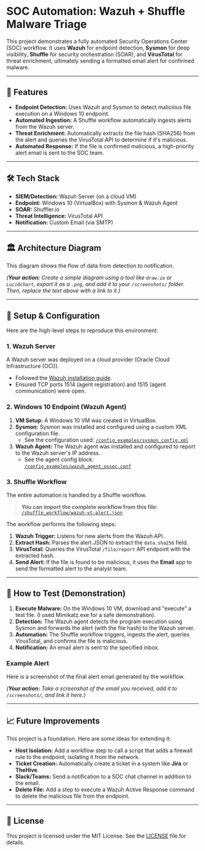 # SOC Automation: Wazuh + Shuffle Malware Triage

This project demonstrates a fully automated Security Operations Center (SOC) workflow. It uses **Wazuh** for endpoint detection, **Sysmon** for deep visibility, **Shuffle** for security orchestration (SOAR), and **VirusTotal** for threat enrichment, ultimately sending a formatted email alert for confirmed malware.

---

## 🚀 Features

* **Endpoint Detection:** Uses Wazuh and Sysmon to detect malicious file execution on a Windows 10 endpoint.
* **Automated Ingestion:** A Shuffle workflow automatically ingests alerts from the Wazuh server.
* **Threat Enrichment:** Automatically extracts the file hash (SHA256) from the alert and queries the VirusTotal API to determine if it's malicious.
* **Automated Response:** If the file is confirmed malicious, a high-priority alert email is sent to the SOC team.

---

## 🛠️ Tech Stack

* **SIEM/Detection:** Wazuh Server (on a cloud VM)
* **Endpoint:** Windows 10 (VirtualBox) with Sysmon & Wazuh Agent
* **SOAR:** Shuffler.io 
* **Threat Intelligence:** VirusTotal API
* **Notification:** Custom Email (via SMTP)

---

## 🏛️ Architecture Diagram

This diagram shows the flow of data from detection to notification.



*(**Your action:** Create a simple diagram using a tool like `draw.io` or `Lucidchart`, export it as a `.png`, and add it to your `/screenshots/` folder. Then, replace the text above with a link to it.)*

---

## 🔧 Setup & Configuration

Here are the high-level steps to reproduce this environment.

### 1. Wazuh Server

A Wazuh server was deployed on a cloud provider (Oracle Cloud Infrastructure (OCI)).
* Followed the [Wazuh installation guide](https://documentation.wazuh.com/current/installation-guide/index.html).
* Ensured TCP ports 1514 (agent registration) and 1515 (agent communication) were open.

### 2. Windows 10 Endpoint (Wazuh Agent)

1.  **VM Setup:** A Windows 10 VM was created in VirtualBox.
2.  **Sysmon:** Sysmon was installed and configured using a custom XML configuration file.
    * See the configuration used: [`/config_examples/sysmon_config.xml`](/config_examples/sysmon_config.xml)
3.  **Wazuh Agent:** The Wazuh agent was installed and configured to report to the Wazuh server's IP address.
    * See the agent config block: [`/config_examples/wazuh_agent_ossec.conf`](/config_examples/wazuh_agent_ossec.conf)

### 3. Shuffle Workflow

The entire automation is handled by a Shuffle workflow.

> **You can import the complete workflow from this file:** [`/shuffle_workflow/wazuh-vt-alert.json`](/shuffle_workflow/wazuh-vt-alert.json)

The workflow performs the following steps:
1.  **Wazuh Trigger:** Listens for new alerts from the Wazuh API.
2.  **Extract Hash:** Parses the alert JSON to extract the `data.sha256` field.
3.  **VirusTotal:** Queries the VirusTotal `/file/report` API endpoint with the extracted hash.
4.  **Send Alert:** If the file is found to be malicious, it uses the **Email** app to send the formatted alert to the analyst team.

---

## 🔬 How to Test (Demonstration)

1.  **Execute Malware:** On the Windows 10 VM, download and "execute" a test file. (I used Mimikatz.exe for a safe demonstration).
2.  **Detection:** The Wazuh agent detects the program execution using Sysmon and forwards the alert (with the file hash) to the Wazuh server.
3.  **Automation:** The Shuffle workflow triggers, ingests the alert, queries VirusTotal, and confirms the file is malicious.
4.  **Notification:** An email alert is sent to the specified inbox.

### Example Alert

Here is a screenshot of the final alert email generated by the workflow.



*(**Your action:** Take a screenshot of the email you received, add it to `/screenshots/`, and link it here.)*

---

## 📈 Future Improvements

This project is a foundation. Here are some ideas for extending it:
* **Host Isolation:** Add a workflow step to call a script that adds a firewall rule to the endpoint, isolating it from the network.
* **Ticket Creation:** Automatically create a ticket in a system like **Jira** or **TheHive**.
* **Slack/Teams:** Send a notification to a SOC chat channel in addition to the email.
* **Delete File:** Add a step to execute a Wazuh Active Response command to delete the malicious file from the endpoint.

---

## 📄 License

This project is licensed under the MIT License. See the [LICENSE](LICENSE) file for details.
